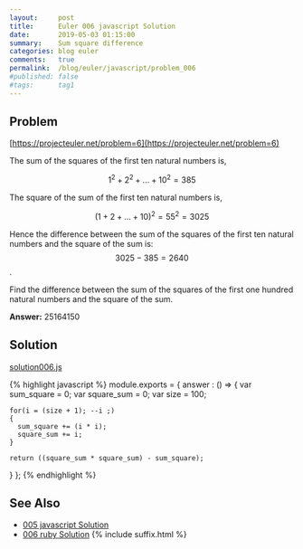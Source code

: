 ```yaml
---
layout:     post
title:      Euler 006 javascript Solution
date:       2019-05-03 01:15:00
summary:    Sum square difference
categories: blog euler
comments:   true
permalink:  /blog/euler/javascript/problem_006
#published: false
#tags:      tag1
---
```


## Problem

[https://projecteuler.net/problem=6](https://projecteuler.net/problem=6)

The sum of the squares of the first ten natural numbers is,

$$1^2 + 2^2 + ... + 10^2 = 385$$

The square of the sum of the first ten natural numbers is,

$$(1 + 2 + ... + 10)^2 = 55^2 = 3025$$

Hence the difference between the sum of the squares of the first ten natural numbers and the square of the sum is: $$3025 − 385 = 2640$$.

Find the difference between the sum of the squares of the first one hundred natural numbers and the square of the sum.

**Answer:** 25164150

## Solution

[solution006.js](https://gitlab.com/tvarley/euler/blob/master/javascript/src/euler/solution006.js)

{% highlight javascript %}
module.exports = {
  answer : () => {
    var sum_square = 0;
    var square_sum = 0;
    var size = 100;

    for(i = (size + 1); --i ;)
    {
      sum_square += (i * i);
      square_sum += i;
    }

    return ((square_sum * square_sum) - sum_square);
  }
};
{% endhighlight %}

## See Also
* [005 javascript Solution]({{site.baseurl}}/blog/euler/javascript/problem_005)
* [006 ruby Solution]({{site.baseurl}}/blog/euler/ruby/problem_006)
{% include suffix.html %}
